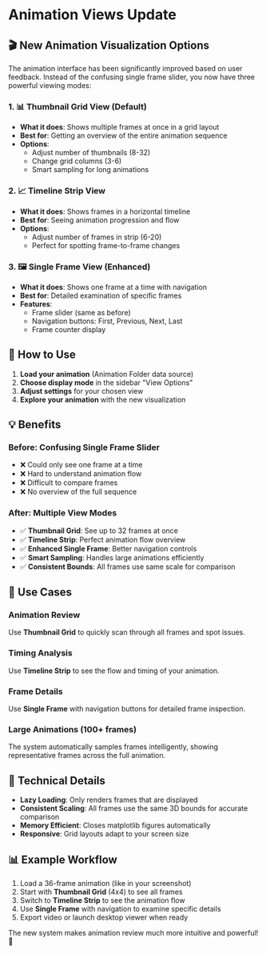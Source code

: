 # Animation Views Update

## 🎬 New Animation Visualization Options

The animation interface has been significantly improved based on user feedback. Instead of the confusing single frame slider, you now have three powerful viewing modes:

### 1. 📊 Thumbnail Grid View (Default)
- **What it does**: Shows multiple frames at once in a grid layout
- **Best for**: Getting an overview of the entire animation sequence
- **Options**: 
  - Adjust number of thumbnails (8-32)
  - Change grid columns (3-6)
  - Smart sampling for long animations

### 2. 📈 Timeline Strip View  
- **What it does**: Shows frames in a horizontal timeline
- **Best for**: Seeing animation progression and flow
- **Options**:
  - Adjust number of frames in strip (6-20)
  - Perfect for spotting frame-to-frame changes

### 3. 🖼️ Single Frame View (Enhanced)
- **What it does**: Shows one frame at a time with navigation
- **Best for**: Detailed examination of specific frames
- **Features**:
  - Frame slider (same as before)
  - Navigation buttons: First, Previous, Next, Last
  - Frame counter display

## 🚀 How to Use

1. **Load your animation** (Animation Folder data source)
2. **Choose display mode** in the sidebar "View Options"
3. **Adjust settings** for your chosen view
4. **Explore your animation** with the new visualization

## 💡 Benefits

### Before: Confusing Single Frame Slider
- ❌ Could only see one frame at a time
- ❌ Hard to understand animation flow
- ❌ Difficult to compare frames
- ❌ No overview of the full sequence

### After: Multiple View Modes
- ✅ **Thumbnail Grid**: See up to 32 frames at once
- ✅ **Timeline Strip**: Perfect animation flow overview  
- ✅ **Enhanced Single Frame**: Better navigation controls
- ✅ **Smart Sampling**: Handles large animations efficiently
- ✅ **Consistent Bounds**: All frames use same scale for comparison

## 🎯 Use Cases

### Animation Review
Use **Thumbnail Grid** to quickly scan through all frames and spot issues.

### Timing Analysis
Use **Timeline Strip** to see the flow and timing of your animation.

### Frame Details
Use **Single Frame** with navigation buttons for detailed frame inspection.

### Large Animations (100+ frames)
The system automatically samples frames intelligently, showing representative frames across the full animation.

## 🔧 Technical Details

- **Lazy Loading**: Only renders frames that are displayed
- **Consistent Scaling**: All frames use the same 3D bounds for accurate comparison
- **Memory Efficient**: Closes matplotlib figures automatically
- **Responsive**: Grid layouts adapt to your screen size

## 📊 Example Workflow

1. Load a 36-frame animation (like in your screenshot)
2. Start with **Thumbnail Grid** (4x4) to see all frames
3. Switch to **Timeline Strip** to see the animation flow
4. Use **Single Frame** with navigation to examine specific details
5. Export video or launch desktop viewer when ready

The new system makes animation review much more intuitive and powerful! 🎉 